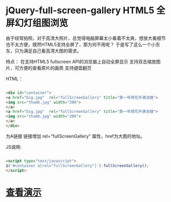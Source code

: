 jQuery-full-screen-gallery HTML5 全屏幻灯组图浏览
==========================

  由于经常拍照，对于高清大照片，总觉得电脑屏幕太小看着不太爽，想放大看细节也不太方便，既然HTML5支持全屏了，那为何不用呢？
  于是写了这么一个小东东，只为满足自己看高清大图的需求。
  
  特点：
  在支持HTML5 fullscreen API的浏览器上自动全屏显示
  支持双击缩放图片，可方便的查看原片的画质
  支持键盘翻页
  
  
HTML：
  
  ```html

<div id="container">
<a href="big.jpg"  rel="fullScreenGallery" title="那一年荷花开满池塘">
<img src="thumb.jpg" width="200">
</a>
<a href="big.jpg"  rel="fullScreenGallery" title="那一年荷花开满池塘">
<img src="thumb.jpg" width="200">
</a>
</div>
  ```

为A链接 链接增加 rel="fullScreenGallery" 属性，href为大图的地址。

JS调用:

  ```html

<script type="text/javascript">
  $('#container a[rel="fullScreenGallery"]').fullScreenGallery();
</script>
  ```

   <a href="http://yaojaa.github.io/jQuery-full-screen-gallery/">查看演示</a>
==========================
  
